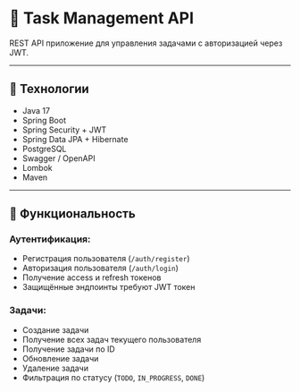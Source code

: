 # 📝 Task Management API

REST API приложение для управления задачами с авторизацией через JWT.

---

## 🚀 Технологии

- Java 17
- Spring Boot
- Spring Security + JWT
- Spring Data JPA + Hibernate
- PostgreSQL
- Swagger / OpenAPI
- Lombok
- Maven

---

## 🔐 Функциональность

### Аутентификация:
- Регистрация пользователя (`/auth/register`)
- Авторизация пользователя (`/auth/login`)
- Получение access и refresh токенов
- Защищённые эндпоинты требуют JWT токен

### Задачи:
- Создание задачи
- Получение всех задач текущего пользователя
- Получение задачи по ID
- Обновление задачи
- Удаление задачи
- Фильтрация по статусу (`TODO`, `IN_PROGRESS`, `DONE`)


